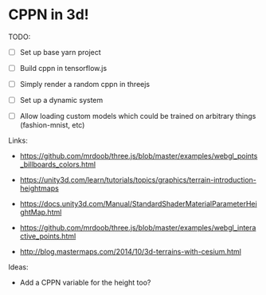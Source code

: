 # CPPN in 3d!

TODO:

  - [ ] Set up base yarn project

  - [ ] Build cppn in tensorflow.js

  - [ ] Simply render a random cppn in threejs

  - [ ] Set up a dynamic system

  - [ ] Allow loading custom models which could be trained on arbitrary things (fashion-mnist, etc)
      


Links:

  - https://github.com/mrdoob/three.js/blob/master/examples/webgl_points_billboards_colors.html

  - https://unity3d.com/learn/tutorials/topics/graphics/terrain-introduction-heightmaps

  - https://docs.unity3d.com/Manual/StandardShaderMaterialParameterHeightMap.html

  - https://github.com/mrdoob/three.js/blob/master/examples/webgl_interactive_points.html

  - http://blog.mastermaps.com/2014/10/3d-terrains-with-cesium.html


Ideas:

  - Add a CPPN variable for the height too?
